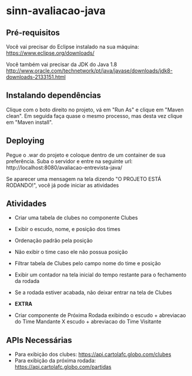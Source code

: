 # sinn-avaliacao-java

## Pré-requisitos

Você vai precisar do Eclipse instalado na sua máquina:
https://www.eclipse.org/downloads/

Você também vai precisar da JDK do Java 1.8
http://www.oracle.com/technetwork/pt/java/javase/downloads/jdk8-downloads-2133151.html

  

## Instalando dependências

Clique com o boto direito no projeto, vá em "Run As" e clique em "Maven clean". Em seguida faça quase o mesmo processo, mas desta vez clique em "Maven install".

  

## Deploying

Pegue o .war do projeto e coloque dentro de um container de sua preferência. Suba o servidor e entre na seguinte url:
http://localhost:8080/avaliacao-entrevista-java/

Se aparecer uma mensagem na tela dizendo "O PROJETO ESTÁ RODANDO!", você já pode iniciar as atividades


## Atividades

 - Criar uma tabela de clubes no componente Clubes
 - Exibir o escudo, nome, e posição dos times
 - Ordenação padrão pela posição
 - Não exibir o time caso ele não possua posição
 - Filtrar tabela de Clubes pelo campo nome do time e posição
 - Exibir um contador na tela inicial do tempo restante para o fechamento da rodada
 - Se a rodada estiver acabada, não deixar entrar na tela de Clubes

 - **EXTRA**
 - Criar componente de Próxima Rodada exibindo o escudo + abreviacao do Time Mandante X escudo + abreviacao do Time Visitante

## APIs Necessárias

 - Para exibição dos clubes: https://api.cartolafc.globo.com/clubes
 -  Para exibição da próxima rodada: https://api.cartolafc.globo.com/partidas

